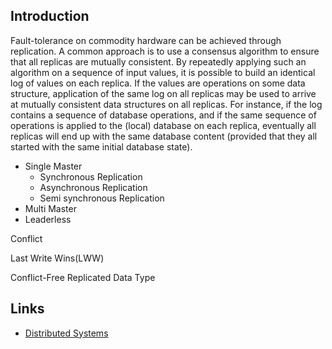 ## Introduction

Fault-tolerance on commodity hardware can be achieved through replication.
A common approach is to use a consensus algorithm to ensure that all replicas are mutually consistent. 
By repeatedly applying such an algorithm on a sequence of input values, it is possible to build an identical log of values on each replica. 
If the values are operations on some data structure, application of the same log on all replicas may be used to arrive at mutually consistent data structures on all replicas. 
For instance, if the log contains a sequence of database operations, and if the same sequence of operations is applied to the (local) database on each replica, 
eventually all replicas will end up with the same database content (provided that they all started with the same initial database state).

- Single Master
  - Synchronous Replication
  - Asynchronous Replication
  - Semi synchronous Replication  
- Multi Master
- Leaderless


Conflict

Last Write Wins(LWW)

Conflict-Free Replicated Data Type







## Links

- [Distributed Systems](/docs/CS/Distributed/Distributed_Systems.md)